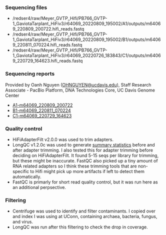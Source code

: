 ### Sequencing files

* /redser4/raw/Meyer_GVTP_Hifi/PB766_GVTP-1_GaviotaTarplant_HiFiv3/r64069_20220809_195002/A1/outputs/m64069_220809_200722.hifi_reads.fastq
* /redser4/raw/Meyer_GVTP_Hifi/PB766_GVTP-1_GaviotaTarplant_HiFiv3/r64069_20220809_195002/B1/outputs/m64069_220811_070224.hifi_reads.fastq
* /redser4/raw/Meyer_GVTP_Hifi/PB766_GVTP-1_GaviotaTarplant_HiFiv3/r64069_20220726_183843/C1/outputs/m64069_220729_164623.hifi_reads.fastq

### Sequencing reports

Provided by Oanh Nguyen (OHNGUYEN@ucdavis.edu), Staff Research Associate - PacBio Platform, DNA Technologies Core, UC Davis Genome Center
* [A1-m64069_220809_200722](https://github.com/slmcevoy/gaviota-tarplant/blob/main/sequencing/hifi/A1-PB776_GVTP_1_GaviotaTarplant_cell2_report.pdf)
* [B1-m64069_220811_070224](https://github.com/slmcevoy/gaviota-tarplant/blob/main/sequencing/hifi/B1-PB776_GVTP_1_GaviotaTarplant_HiFiv3_cell3_report.pdf)
* [C1-m64069_220729_164623](https://github.com/slmcevoy/gaviota-tarplant/blob/main/sequencing/hifi/C1-PB776_GaviotaTarplant_cell1_report.pdf)

### Quality control

* HiFiAdapterFilt v2.0.0 was used to trim adapters.
* LongQC v1.2.0c was used to generate [summary statistics](https://docs.google.com/spreadsheets/d/1UE9K6D2R1yrIELLfxwF7lrPZlcxHniXjwkWnjI0mfms) before and after adapter trimming. I also tested this for adapter trimming before deciding on HiFiAdapterFilt.  It found 5-15 seqs per library for trimming, but these might be inaccurate.  FastQC also picked up a tiny amount of RNA related adapters so I think these trimming tools that are non-specific to Hifi might pick up more artifacts if left to detect them automatically.
* FastQC is primarly for short read quality control, but it was run here as an additional perpsective.

### Filtering

* Centrifuge was used to identify and filter contaminants.  I copied over and index I was using at UConn, containing archaea, bacteria, fungus, and virus.
* LongQC was run after this filtering to check the drop in coverage.
